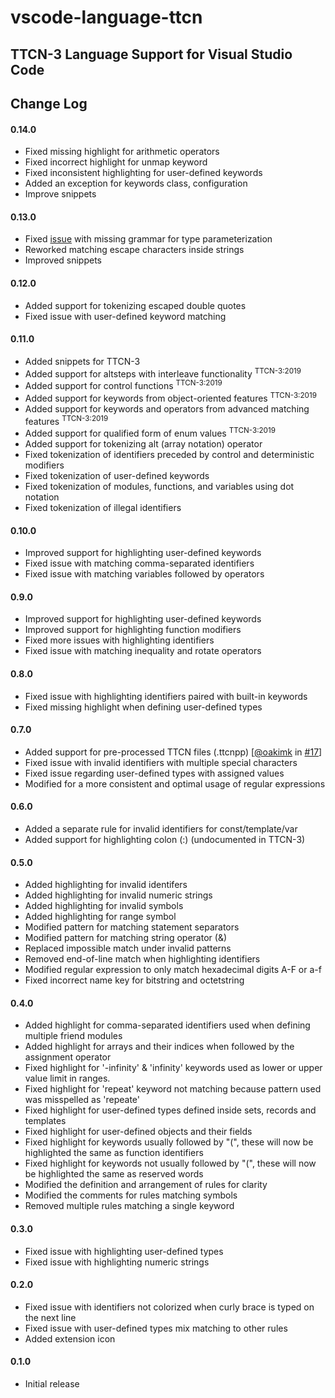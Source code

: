 # vscode-language-ttcn
## TTCN-3 Language Support for Visual Studio Code
## Change Log

#### 0.14.0
- Fixed missing highlight for arithmetic operators
- Fixed incorrect highlight for unmap keyword
- Fixed inconsistent highlighting for user-defined keywords
- Added an exception for keywords class, configuration
- Improve snippets

#### 0.13.0
- Fixed [issue](https://github.com/ealap/vscode-language-ttcn/issues/26) with missing grammar for type parameterization
- Reworked matching escape characters inside strings
- Improved snippets

#### 0.12.0
- Added support for tokenizing escaped double quotes
- Fixed issue with user-defined keyword matching

#### 0.11.0
- Added snippets for TTCN-3
- Added support for altsteps with interleave functionality <sup>TTCN-3:2019</sup>
- Added support for control functions <sup>TTCN-3:2019</sup>
- Added support for keywords from object-oriented features <sup>TTCN-3:2019</sup>
- Added support for keywords and operators from advanced matching features <sup>TTCN-3:2019</sup>
- Added support for qualified form of enum values <sup>TTCN-3:2019</sup>
- Added support for tokenizing alt (array notation) operator
- Fixed tokenization of identifiers preceded by control and deterministic modifiers
- Fixed tokenization of user-defined keywords
- Fixed tokenization of modules, functions, and variables using dot notation
- Fixed tokenization of illegal identifiers

#### 0.10.0
- Improved support for highlighting user-defined keywords
- Fixed issue with matching comma-separated identifiers
- Fixed issue with matching variables followed by operators

#### 0.9.0
- Improved support for highlighting user-defined keywords
- Improved support for highlighting function modifiers
- Fixed more issues with highlighting identifiers
- Fixed issue with matching inequality and rotate operators

#### 0.8.0
- Fixed issue with highlighting identifiers paired with built-in keywords
- Fixed missing highlight when defining user-defined types

#### 0.7.0
- Added support for pre-processed TTCN files (.ttcnpp) \[[@oakimk](https://github.com/oakimk) in [#17](https://github.com/ealap/vscode-language-ttcn/pull/17)\]
- Fixed issue with invalid identifiers with multiple special characters
- Fixed issue regarding user-defined types with assigned values
- Modified for a more consistent and optimal usage of regular expressions

#### 0.6.0
- Added a separate rule for invalid identifiers for const/template/var
- Added support for highlighting colon (:) (undocumented in TTCN-3)

#### 0.5.0
- Added highlighting for invalid identifers
- Added highlighting for invalid numeric strings
- Added highlighting for invalid symbols
- Added highlighting for range symbol
- Modified pattern for matching statement separators
- Modified pattern for matching string operator (&)
- Replaced impossible match under invalid patterns
- Removed end-of-line match when highlighting identifiers
- Modified regular expression to only match hexadecimal digits A-F or a-f
- Fixed incorrect name key for bitstring and octetstring

#### 0.4.0
- Added highlight for comma-separated identifiers used when defining multiple friend modules
- Added highlight for arrays and their indices when followed by the assignment operator
- Fixed highlight for '-infinity' & 'infinity' keywords used as lower or upper value limit in ranges.
- Fixed highlight for 'repeat' keyword not matching because pattern used was misspelled as 'repeate'
- Fixed highlight for user-defined types defined inside sets, records and templates
- Fixed highlight for user-defined objects and their fields
- Fixed highlight for keywords usually followed by "(", these will now be highlighted the same as function identifiers
- Fixed highlight for keywords not usually followed by "(", these will now be highlighted the same as reserved words
- Modified the definition and arrangement of rules for clarity
- Modified the comments for rules matching symbols
- Removed multiple rules matching a single keyword

#### 0.3.0
- Fixed issue with highlighting user-defined types
- Fixed issue with highlighting numeric strings

#### 0.2.0
- Fixed issue with identifiers not colorized when curly brace is typed on the next line
- Fixed issue with user-defined types mix matching to other rules
- Added extension icon

#### 0.1.0
- Initial release
